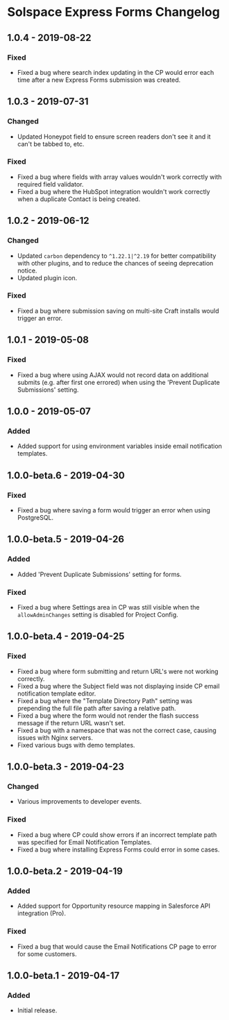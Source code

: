 # Solspace Express Forms Changelog

## 1.0.4 - 2019-08-22
### Fixed
- Fixed a bug where search index updating in the CP would error each time after a new Express Forms submission was created.

## 1.0.3 - 2019-07-31
### Changed
- Updated Honeypot field to ensure screen readers don't see it and it can't be tabbed to, etc.

### Fixed
- Fixed a bug where fields with array values wouldn't work correctly with required field validator.
- Fixed a bug where the HubSpot integration wouldn't work correctly when a duplicate Contact is being created.

## 1.0.2 - 2019-06-12
### Changed
- Updated `carbon` dependency to `^1.22.1|^2.19` for better compatibility with other plugins, and to reduce the chances of seeing deprecation notice.
- Updated plugin icon.

### Fixed
- Fixed a bug where submission saving on multi-site Craft installs would trigger an error.

## 1.0.1 - 2019-05-08
### Fixed
- Fixed a bug where using AJAX would not record data on additional submits (e.g. after first one errored) when using the 'Prevent Duplicate Submissions' setting.

## 1.0.0 - 2019-05-07
### Added
- Added support for using environment variables inside email notification templates.

## 1.0.0-beta.6 - 2019-04-30
### Fixed
- Fixed a bug where saving a form would trigger an error when using PostgreSQL.

## 1.0.0-beta.5 - 2019-04-26
### Added
- Added 'Prevent Duplicate Submissions' setting for forms.

### Fixed
- Fixed a bug where Settings area in CP was still visible when the `allowAdminChanges` setting is disabled for Project Config.

## 1.0.0-beta.4 - 2019-04-25
### Fixed
- Fixed a bug where form submitting and return URL's were not working correctly.
- Fixed a bug where the Subject field was not displaying inside CP email notification template editor.
- Fixed a bug where the "Template Directory Path" setting was prepending the full file path after saving a relative path.
- Fixed a bug where the form would not render the flash success message if the return URL wasn't set.
- Fixed a bug with a namespace that was not the correct case, causing issues with Nginx servers.
- Fixed various bugs with demo templates.

## 1.0.0-beta.3 - 2019-04-23
### Changed
- Various improvements to developer events.

### Fixed
- Fixed a bug where CP could show errors if an incorrect template path was specified for Email Notification Templates.
- Fixed a bug where installing Express Forms could error in some cases.

## 1.0.0-beta.2 - 2019-04-19
### Added
- Added support for Opportunity resource mapping in Salesforce API integration (Pro).

### Fixed
- Fixed a bug that would cause the Email Notifications CP page to error for some customers.

## 1.0.0-beta.1 - 2019-04-17
### Added
- Initial release.
